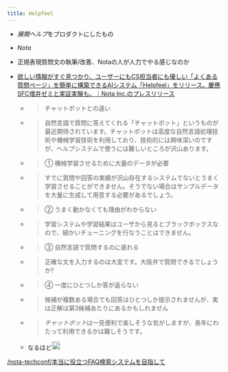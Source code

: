 ```yaml
---
title: Helpfeel
---
```


* *展開ヘルプ*をプロダクトにしたもの

* *Nota*

* 正規表現質問文の執筆/改善、Notaの人が人力でやる感じなのか

* [欲しい情報がすぐ見つかり、ユーザーにもCS担当者にも優しい「よくある質問ページ」を簡単に構築できるAIシステム「Helpfeel」をリリース。慶應SFC増井ゼミと実証実験も。｜Nota Inc.のプレスリリース](https://prtimes.jp/main/html/rd/p/000000010.000027275.html)
  
  * 
     > 
     > チャットボットとの違い
  
  * 
     > 
     > 自然言語で質問に答えてくれる「チャットボット」というものが最近期待されています。チャットボットは高度な自然言語処理技術や機械学習技術を利用しており、技術的には興味深いのですが、ヘルプシステムで使うには難しいところが沢山あります。
  
  * 
     > 
     > ① 機械学習させるために大量のデータが必要
  
  * 
     > 
     > すでに質問や回答の実績が沢山存在するシステムでないとうまく学習させることができません。そうでない場合はサンプルデータを大量に生成して用意する必要があるでしょう。
  
  * 
     > 
     > ② うまく動かなくても理由がわからない
  
  * 
     > 
     > 学習システムや学習結果はユーザから見るとブラックボックスなので、細かいチューニングを行なうことはできません。
  
  * 
     > 
     > ③ 自然言語で質問するのに疲れる
  
  * 
     > 
     > 正確な文を入力するのは大変です。大阪弁で質問できるでしょうか?
  
  * 
     > 
     > ④ 一度にひとつしか答が返らない
  
  * 
     > 
     > 候補が複数ある場合でも回答はひとつしか提示されませんが、実は正解は第3候補あたりにあるかもしれません
  
  * 
     > 
     > *チャットボット*は一見便利で楽しそうな気がしますが、長年にわたって利用できるかは難しそうです。
  
  * なるほど<img src='https://scrapbox.io/api/pages/blu3mo-public/blu3mo/icon' alt='blu3mo.icon' height="19.5"/>

[/nota-techconf/本当に役立つFAQ検索システムを目指して](https://scrapbox.io/nota-techconf/本当に役立つFAQ検索システムを目指して)
